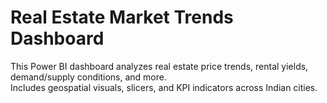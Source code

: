 # Real Estate Market Trends Dashboard
This Power BI dashboard analyzes real estate price trends, rental yields, demand/supply conditions, and more.  
Includes geospatial visuals, slicers, and KPI indicators across Indian cities.
